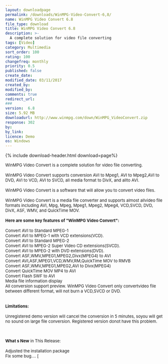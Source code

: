 ```yaml
---
layout: downloadpage
permalink: /downloads/WinMPG-Video-Convert-6,8/
name: WinMPG Video Convert 6.8
file_type: download
title: WinMPG Video Convert 6.8
description: >-
  A complete solution for video file converting
tags: [Video]
category: Multimedia
sort_order: 100
rating: 100
changefreq: monthly
priority: 0.5
published: false
create_date:
modified_date: 03/11/2017
created_by:
modified_by:
comments: true
redirect_url:
###
version:  6.8
size: 5.92 MB
downloadurl: http://www.winmpg.com/down/WinMPG_VideoConvert.zip
response: 302
by:
by_link:
licence: Demo
os: Windows
---
```


{% include download-header.html download=page%}

<p style="fix-download-text !important">
<p><font size="2"><p>WinMPG Video Convert is a complete solution for video file converting. <br />
<br />
WinMPG Video Convert supports conversion AVI to Mpeg1, AVI to Mpeg2,AVI to DVD, AVI to VCD, AVI to SVCD, all media format to DivX, and allto AVI. <br />
<br />
WinMPG Video Convert is a software that will allow you to convert video files.<br />
<br />
WinMPG Video Convert is a media file converter and supports almost allvideo file formats including AVI, Mpg, Mpeg, Mpeg1, Mpeg2, Mpeg4, VCD,SVCD, DVD, DivX, ASF, WMV, and QuickTime MOV.<br />
<br />
<span><strong>Here are some key features of "WinMPG Video Convert":</strong></span><br />
<br />
Convert AVI to Standard MPEG-1 <br />
Convert AVI to MPEG-1 with VCD extensions(VCD). <br />
Convert AVI to Standard MPEG-2 <br />
Convert AVI to MPEG-2 Super Video CD extensions(SVCD). <br />
Convert AVI to MPEG-2 with DVD extensions(DVD). <br />
Convert ASF,WMV,MPEG1,MPEG2,Divx(MPEG4) to AVI <br />
Convert AVI,ASF,MPEG1,VCD,WMV,RM,QuickTime MOV to RMVB <br />
Convert ASF,WMV,MPEG1,MPEG2,AVI to Divx(MPEG4) <br />
Convert QuickTime MOV MP4 to AVI <br />
Convert Flash SWF to AVI <br />
Media file information display <br />
All conversion support preview. WinMPG Video Convert only convertvideo file between different format, will not burn a VCD,SVCD or DVD. <br />
<br />
<br />
<span><strong>Limitations:</strong></span><br />
<br />
Unregistered demo version will cancel the conversion in 5 minutes, soyou will get no sound on large file conversion. Registered version donot have this problem. <br />
</p>
<div class="celltext_big"><br />
<br />
<strong>What s New</strong> in This Release:<br />
<br />
Adjusted the installation package <br />
Fix some bug.... [ </div></p></p>
